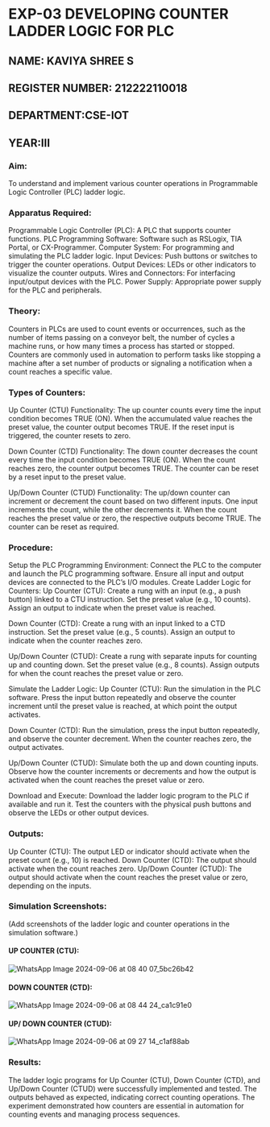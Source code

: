 # EXP-03 DEVELOPING COUNTER LADDER LOGIC FOR PLC
## NAME: KAVIYA SHREE S
## REGISTER NUMBER: 212222110018
## DEPARTMENT:CSE-IOT
## YEAR:III

### Aim:
To understand and implement various counter operations in Programmable Logic Controller (PLC) ladder logic.

### Apparatus Required:
Programmable Logic Controller (PLC): A PLC that supports counter functions.
PLC Programming Software: Software such as RSLogix, TIA Portal, or CX-Programmer.
Computer System: For programming and simulating the PLC ladder logic.
Input Devices: Push buttons or switches to trigger the counter operations.
Output Devices: LEDs or other indicators to visualize the counter outputs.
Wires and Connectors: For interfacing input/output devices with the PLC.
Power Supply: Appropriate power supply for the PLC and peripherals.

### Theory:
Counters in PLCs are used to count events or occurrences, such as the number of items passing on a conveyor belt, the number of cycles a machine runs, or how many times a process has started or stopped. Counters are commonly used in automation to perform tasks like stopping a machine after a set number of products or signaling a notification when a count reaches a specific value.

### Types of Counters:
Up Counter (CTU) Functionality:
The up counter counts every time the input condition becomes TRUE (ON). When the accumulated value reaches the preset value, the counter output becomes TRUE. If the reset input is triggered, the counter resets to zero.

Down Counter (CTD) Functionality:
The down counter decreases the count every time the input condition becomes TRUE (ON). When the count reaches zero, the counter output becomes TRUE. The counter can be reset by a reset input to the preset value.

Up/Down Counter (CTUD) Functionality:
The up/down counter can increment or decrement the count based on two different inputs. One input increments the count, while the other decrements it. When the count reaches the preset value or zero, the respective outputs become TRUE. The counter can be reset as required.


### Procedure:
Setup the PLC Programming Environment:
Connect the PLC to the computer and launch the PLC programming software.
Ensure all input and output devices are connected to the PLC’s I/O modules.
Create Ladder Logic for Counters:
Up Counter (CTU):
Create a rung with an input (e.g., a push button) linked to a CTU instruction.
Set the preset value (e.g., 10 counts). Assign an output to indicate when the preset value is reached.

Down Counter (CTD):
Create a rung with an input linked to a CTD instruction.
Set the preset value (e.g., 5 counts). Assign an output to indicate when the counter reaches zero.

Up/Down Counter (CTUD):
Create a rung with separate inputs for counting up and counting down.
Set the preset value (e.g., 8 counts). Assign outputs for when the count reaches the preset value or zero.

Simulate the Ladder Logic:
Up Counter (CTU):
Run the simulation in the PLC software. Press the input button repeatedly and observe the counter increment until the preset value is reached, at which point the output activates.

Down Counter (CTD):
Run the simulation, press the input button repeatedly, and observe the counter decrement. When the counter reaches zero, the output activates.

Up/Down Counter (CTUD):
Simulate both the up and down counting inputs. Observe how the counter increments or decrements and how the output is activated when the count reaches the preset value or zero.

Download and Execute:
Download the ladder logic program to the PLC if available and run it.
Test the counters with the physical push buttons and observe the LEDs or other output devices.

### Outputs:
Up Counter (CTU): The output LED or indicator should activate when the preset count (e.g., 10) is reached.
Down Counter (CTD): The output should activate when the count reaches zero.
Up/Down Counter (CTUD): The output should activate when the count reaches the preset value or zero, depending on the inputs.

### Simulation Screenshots:
(Add screenshots of the ladder logic and counter operations in the simulation software.)
#### UP COUNTER (CTU):
![WhatsApp Image 2024-09-06 at 08 40 07_5bc26b42](https://github.com/user-attachments/assets/cef5b943-1dcd-4ba2-96b0-f9d791b590f1)

#### DOWN COUNTER (CTD):
![WhatsApp Image 2024-09-06 at 08 44 24_ca1c91e0](https://github.com/user-attachments/assets/7feb9944-d1a3-4e46-9931-03c089f7d025)

#### UP/ DOWN COUNTER (CTUD):
![WhatsApp Image 2024-09-06 at 09 27 14_c1af88ab](https://github.com/user-attachments/assets/f763a0dc-6ff6-4b0b-acff-fb4f666f6e97)

### Results:
The ladder logic programs for Up Counter (CTU), Down Counter (CTD), and Up/Down Counter (CTUD) were successfully implemented and tested. The outputs behaved as expected, indicating correct counting operations. The experiment demonstrated how counters are essential in automation for counting events and managing process sequences.
